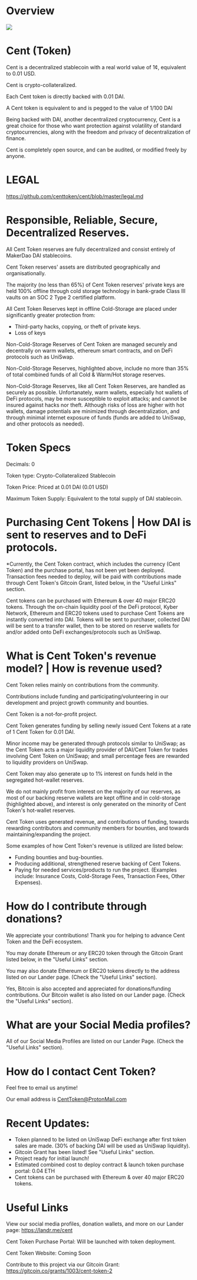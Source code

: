 # Overview

![](https://i.imgur.com/comIPd8.png)

# Cent (Token)

Cent is a decentralized stablecoin with a real world value of 1¢, equivalent to 0.01 USD.

Cent is crypto-collateralized.

Each Cent token is directly backed with 0.01 DAI.

A Cent token is equivalent to and is pegged to the value of 1/100 DAI

Being backed with DAI, another decentralized cryptocurrency, Cent is a great choice for those who want protection against volatility of standard cryptocurrencies, along with the freedom and privacy of decentralization of finance.

Cent is completely open source, and can be audited, or modified freely by anyone.

# LEGAL

https://github.com/centtoken/cent/blob/master/legal.md

# Responsible, Reliable, Secure, Decentralized Reserves.

All Cent Token reserves are fully decentralized and consist entirely of MakerDao DAI stablecoins.

Cent Token reserves' assets are distributed geographically and organisationally.

The majority (no less than 65%) of Cent Token reserves' private keys are held 100% offline through cold storage technology in bank-grade Class III vaults on an SOC 2 Type 2 certified platform.

All Cent Token Reserves kept in offline Cold-Storage are placed under significantly greater protection from:
 - Third-party hacks, copying, or theft of private keys.
 - Loss of keys
 
 Non-Cold-Storage Reserves of Cent Token are managed securely and decentrally on warm wallets, ethereum smart contracts, and on DeFi protocols such as UniSwap.
 
 Non-Cold-Storage Reserves, highlighted above, include no more than 35% of total combined funds of all Cold & Warm/Hot storage reserves.
 
 Non-Cold-Storage Reserves, like all Cent Token Reserves, are handled as securely as possible. 
 Unfortanately, warm wallets, especially hot wallets of DeFi protocols, may be more susceptible to exploit attacks; and cannot be insured against hacks nor theft. Although risks of loss are higher with hot wallets, damage potentials are minimized through decentralization, and through minimal internet exposure of funds (funds are added to UniSwap, and other protocols as needed).

# Token Specs

Decimals: 0

Token type: Crypto-Collateralized Stablecoin

Token Price: Priced at 0.01 DAI (0.01 USD)

Maximum Token Supply: Equivalent to the total supply of DAI stablecoin.

# Purchasing Cent Tokens | How DAI is sent to reserves and to DeFi protocols.

*Currently, the Cent Token contract, which includes the currency (Cent Token) and the purchase portal, has not been yet been deployed. Transaction fees needed to deploy, will be paid with contributions made through Cent Token's Gitcoin Grant, listed below, in the "Useful Links" section.

Cent tokens can be purchased with Ethereum & over 40 major ERC20 tokens.
Through the on-chain liquidity pool of the DeFi protocol, Kyber Network, Ethereum and ERC20 tokens used to purchase Cent Tokens are instantly converted into DAI.
Tokens will be sent to purchaser, collected DAI will be sent to a transfer wallet, then to be stored on reserve wallets for and/or added onto DeFi exchanges/protocols such as UniSwap.

# What is Cent Token's revenue model? | How is revenue used?

Cent Token relies mainly on contributions from the community.

Contributions include funding and participating/volunteering in our development and project growth community and bounties.

Cent Token is a not-for-profit project.

Cent Token generates funding by selling newly issued Cent Tokens at a rate of 1 Cent Token for 0.01 DAI.

Minor income may be generated through protocols similar to UniSwap; as the Cent Token acts a major liquidity provider of DAI/Cent Token for trades involving Cent Token on UniSwap; and small percentage fees are rewarded to liquidity providers on UniSwap.

Cent Token may also generate up to 1% interest on funds held in the segregated hot-wallet reserves.

We do not mainly profit from interest on the majority of our reserves, as most of our backing reserve wallets are kept offline and in cold-storage (highlighted above), and interest is only generated on the minority of Cent Token's hot-wallet reserves.

Cent Token uses generated revenue, and contributions of funding, towards rewarding contributors and community members for bounties, and towards maintaining/expanding the project.

Some examples of how Cent Token's revenue is utilized are listed below:

- Funding bounties and bug-bounties.
- Producing additional, strengthened reserve backing of Cent Tokens.
- Paying for needed services/products to run the project. (Examples include: Insurance Costs, Cold-Storage Fees, Transaction Fees, Other Expenses).


# How do I contribute through donations?

We appreciate your contributions! Thank you for helping to advance Cent Token and the DeFi ecosystem.

You may donate Ethereum or any ERC20 token through the Gitcoin Grant listed below, in the "Useful Links" section.

You may also donate Ethereum or ERC20 tokens directly to the address listed on our Lander page. (Check the "Useful Links" section).

Yes, Bitcoin is also accepted and appreciated for donations/funding contributions. 
Our Bitcoin wallet is also listed on our Lander page. (Check the "Useful Links" section).

# What are your Social Media profiles?

All of our Social Media Profiles are listed on our Lander Page. (Check the "Useful Links" section).

# How do I contact Cent Token?

Feel free to email us anytime!

Our email address is CentToken@ProtonMail.com


# Recent Updates:

- Token planned to be listed on UniSwap DeFi exchange after first token sales are made. (30% of backing DAI will be used as UniSwap liquidity).
- Gitcoin Grant has been listed! See "Useful Links" section.
- Project ready for initial launch!
- Estimated combined cost to deploy contract & launch token purchase portal: 0.04 ETH
- Cent tokens can be purchased with Ethereum & over 40 major ERC20 tokens.

# Useful Links

View our social media profiles, donation wallets, and more on our Lander page: https://landr.me/cent

Cent Token Purchase Portal: Will be launched with token deployment.

Cent Token Website: Coming Soon

Contribute to this project via our Gitcoin Grant: https://gitcoin.co/grants/1003/cent-token-2
